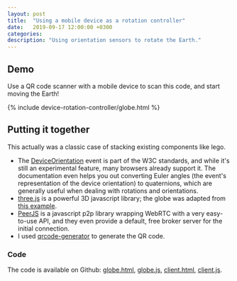 ```yaml
---
layout: post
title:  "Using a mobile device as a rotation controller"
date:   2019-09-17 12:00:00 +0300
categories:
description: "Using orientation sensors to rotate the Earth."
---
```


## Demo
Use a QR code scanner with a mobile device to scan this code, and start moving the Earth!

{% include device-rotation-controller/globe.html %}

## Putting it together
This actually was a classic case of stacking existing components like lego.
* The [DeviceOrientation](https://www.w3.org/TR/orientation-event/) event is part of the W3C standards, and while it's still an experimental feature, many browsers already support it.
The documentation even helps you out converting Euler angles (the event's representation of the device orientation) to quaternions, which are generally useful when dealing with rotations and orientations.
* [three.js](https://threejs.org) is a powerful 3D javascript library; the globe was adapted from [this example](https://threejs.org/examples/software_geometry_earth.html).
* [PeerJS](https://peerjs.com) is a javascript p2p library wrapping WebRTC with a very easy-to-use API, and they even provide a default, free broker server for the initial connection.
* I used [qrcode-generator](https://github.com/kazuhikoarase/qrcode-generator#readme) to generate the QR code.

### Code
The code is available on Github:
[globe.html](https://github.com/andersource/andersource.github.io/blob/master/_includes/device-rotation-controller/globe.html),
[globe.js](https://github.com/andersource/andersource.github.io/blob/master/assets/device-rotation-controller/globe.js),
[client.html](https://github.com/andersource/andersource.github.io/blob/master/static/rotation-controller-client.html),
[client.js](https://github.com/andersource/andersource.github.io/blob/master/assets/device-rotation-controller/client.js).
